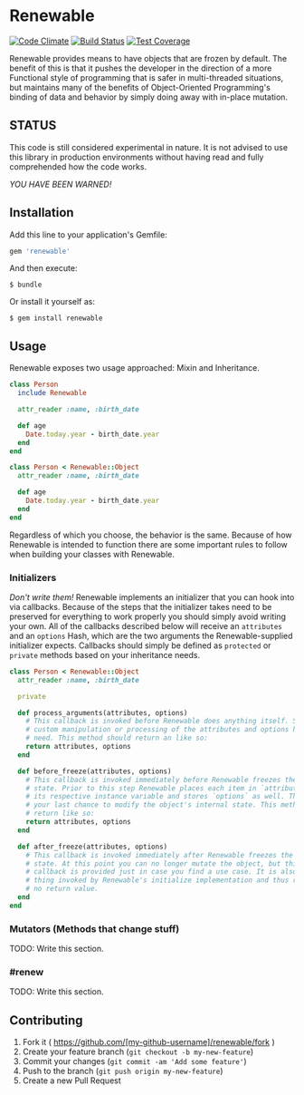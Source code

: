 # Renewable

[![Code Climate](https://codeclimate.com/github/plainprogrammer/renewable/badges/gpa.svg)](https://codeclimate.com/github/plainprogrammer/renewable)
[![Build Status](https://travis-ci.org/plainprogrammer/renewable.svg)](https://travis-ci.org/plainprogrammer/renewable)
[![Test Coverage](https://codeclimate.com/github/plainprogrammer/renewable/badges/coverage.svg)](https://codeclimate.com/github/plainprogrammer/renewable)

Renewable provides means to have objects that are frozen by default. The benefit
of this is that it pushes the developer in the direction of a more Functional
style of programming that is safer in multi-threaded situations, but maintains
many of the benefits of Object-Oriented Programming's binding of data and
behavior by simply doing away with in-place mutation.

## STATUS

This code is still considered experimental in nature. It is not advised to use
this library in production environments without having read and fully
comprehended how the code works.

*YOU HAVE BEEN WARNED!*

## Installation

Add this line to your application's Gemfile:

```ruby
gem 'renewable'
```

And then execute:

    $ bundle

Or install it yourself as:

    $ gem install renewable

## Usage

Renewable exposes two usage approached: Mixin and Inheritance.

```ruby
class Person
  include Renewable

  attr_reader :name, :birth_date

  def age
    Date.today.year - birth_date.year
  end
end
```

```ruby
class Person < Renewable::Object
  attr_reader :name, :birth_date

  def age
    Date.today.year - birth_date.year
  end
end
```

Regardless of which you choose, the behavior is the same. Because of how
Renewable is intended to function there are some important rules to follow when
building your classes with Renewable.

### Initializers

*Don't write them!* Renewable implements an initializer that you can hook into
via callbacks. Because of the steps that the initializer takes need to be
preserved for everything to work properly you should simply avoid writing your
own. All of the callbacks described below will receive an `attributes` and an
`options` Hash, which are the two arguments the Renewable-supplied initializer
expects. Callbacks should simply be defined as `protected` or `private` methods
based on your inheritance needs.

```ruby
class Person < Renewable::Object
  attr_reader :name, :birth_date

  private

  def process_arguments(attributes, options)
    # This callback is invoked before Renewable does anything itself. So, do any
    # custom manipulation or processing of the attributes and options hashes you
    # need. This method should return an like so:
    return attributes, options
  end

  def before_freeze(attributes, options)
    # This callback is invoked immediately before Renewable freezes the object's
    # state. Prior to this step Renewable places each item in `attributes` into
    # its respective instance variable and stores `options` as well. This is
    # your last chance to modify the object's internal state. This method should
    # return like so:
    return attributes, options
  end

  def after_freeze(attributes, options)
    # This callback is invoked immediately after Renewable freezes the object's
    # state. At this point you can no longer mutate the object, but this
    # callback is provided just in case you find a use case. It is also the last
    # thing invoked by Renewable's initialize implementation and thus requires
    # no return value.
  end
end
```

### Mutators (Methods that change stuff)

TODO: Write this section.

### #renew

TODO: Write this section.

## Contributing

1. Fork it ( https://github.com/[my-github-username]/renewable/fork )
2. Create your feature branch (`git checkout -b my-new-feature`)
3. Commit your changes (`git commit -am 'Add some feature'`)
4. Push to the branch (`git push origin my-new-feature`)
5. Create a new Pull Request
